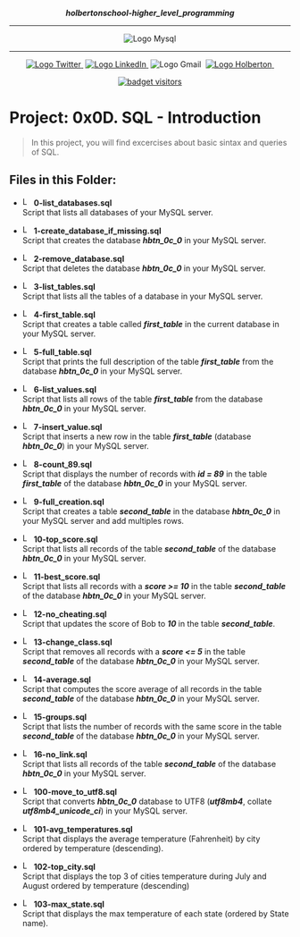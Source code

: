 <div align=center>

***holbertonschool-higher_level_programming***
<hr />
 <img src="https://raw.githubusercontent.com/jepez90/jepez90.github.io/master/img/Readme_media/banner_mysql.svg" alt="Logo Mysql" style="max-width:80%;">
 <hr />
<a href="https://twitter.com/Jepez90"><img src="https://img.shields.io/twitter/url?label=%40Jepez90&style=social&url=https%3A%2F%2Ftwitter.com%2FJepez90" alt="Logo Twitter">&nbsp;</a>
<a href="https://www.linkedin.com/in/jepez90/"><img src="https://img.shields.io/badge/jepez90-%230077B5.svg?&logo=linkedin&logoColor=white" alt="Logo LinkedIn">&nbsp;</a>
<img src="https://img.shields.io/badge/jepez90-white?style=flat&logo=gmail" alt="Logo Gmail">&nbsp;
<a href="https://twitter.com/HolbertonCOL"><img src="https://img.shields.io/badge/Holberton_School-red" alt="Logo Holberton">&nbsp;</a>

<a href="https://github.com/jepez90"><img src="https://visitor-badge.glitch.me/badge?page_id=jepez90.HigherLevelProgram.0x0D&" alt="badget visitors"></a>
</div>

# Project: 0x0D. SQL - Introduction

> In this project, you will find excercises about basic sintax and queries of SQL.


## Files in this Folder:


* <img src="https://raw.githubusercontent.com/jepez90/jepez90.github.io/master/img/Readme_media/banner_mysql.svg" alt="Logo MySQL" height="16"> **0-list_databases.sql**<br />
Script that lists all databases of your MySQL server.

* <img src="https://raw.githubusercontent.com/jepez90/jepez90.github.io/master/img/Readme_media/banner_mysql.svg" alt="Logo MySQL" height="16"> **1-create_database_if_missing.sql**<br />
Script that creates the database ***hbtn_0c_0*** in your MySQL server.

* <img src="https://raw.githubusercontent.com/jepez90/jepez90.github.io/master/img/Readme_media/banner_mysql.svg" alt="Logo MySQL" height="16"> **2-remove_database.sql**<br />
Script that deletes the database ***hbtn_0c_0*** in your MySQL server.

* <img src="https://raw.githubusercontent.com/jepez90/jepez90.github.io/master/img/Readme_media/banner_mysql.svg" alt="Logo MySQL" height="16"> **3-list_tables.sql**<br />
Script that lists all the tables of a database in your MySQL server.

* <img src="https://raw.githubusercontent.com/jepez90/jepez90.github.io/master/img/Readme_media/banner_mysql.svg" alt="Logo MySQL" height="16"> **4-first_table.sql**<br />
Script that creates a table called ***first_table*** in the current database in your MySQL server.

* <img src="https://raw.githubusercontent.com/jepez90/jepez90.github.io/master/img/Readme_media/banner_mysql.svg" alt="Logo MySQL" height="16"> **5-full_table.sql**<br />
Script that prints the full description of the table ***first_table*** from the database ***hbtn_0c_0*** in your MySQL server.

* <img src="https://raw.githubusercontent.com/jepez90/jepez90.github.io/master/img/Readme_media/banner_mysql.svg" alt="Logo MySQL" height="16"> **6-list_values.sql**<br />
Script that lists all rows of the table ***first_table*** from the database ***hbtn_0c_0*** in your MySQL server.

* <img src="https://raw.githubusercontent.com/jepez90/jepez90.github.io/master/img/Readme_media/banner_mysql.svg" alt="Logo MySQL" height="16"> **7-insert_value.sql**<br />
Script that inserts a new row in the table ***first_table*** (database ***hbtn_0c_0***) in your MySQL server.

* <img src="https://raw.githubusercontent.com/jepez90/jepez90.github.io/master/img/Readme_media/banner_mysql.svg" alt="Logo MySQL" height="16"> **8-count_89.sql**<br />
Script that displays the number of records with ***id = 89*** in the table ***first_table*** of the database ***hbtn_0c_0*** in your MySQL server.

* <img src="https://raw.githubusercontent.com/jepez90/jepez90.github.io/master/img/Readme_media/banner_mysql.svg" alt="Logo MySQL" height="16"> **9-full_creation.sql**<br />
Script that creates a table ***second_table*** in the database ***hbtn_0c_0*** in your MySQL server and add multiples rows.

* <img src="https://raw.githubusercontent.com/jepez90/jepez90.github.io/master/img/Readme_media/banner_mysql.svg" alt="Logo MySQL" height="16"> **10-top_score.sql**<br />
Script that lists all records of the table ***second_table*** of the database ***hbtn_0c_0*** in your MySQL server.

* <img src="https://raw.githubusercontent.com/jepez90/jepez90.github.io/master/img/Readme_media/banner_mysql.svg" alt="Logo MySQL" height="16"> **11-best_score.sql**<br />
Script that lists all records with a ***score &gt;= 10*** in the table ***second_table*** of the database ***hbtn_0c_0*** in your MySQL server.

* <img src="https://raw.githubusercontent.com/jepez90/jepez90.github.io/master/img/Readme_media/banner_mysql.svg" alt="Logo MySQL" height="16"> **12-no_cheating.sql**<br />
Script that updates the score of Bob to ***10*** in the table ***second_table***.

* <img src="https://raw.githubusercontent.com/jepez90/jepez90.github.io/master/img/Readme_media/banner_mysql.svg" alt="Logo MySQL" height="16"> **13-change_class.sql**<br />
Script that removes all records with a ***score &lt;= 5*** in the table ***second_table*** of the database ***hbtn_0c_0*** in your MySQL server.

* <img src="https://raw.githubusercontent.com/jepez90/jepez90.github.io/master/img/Readme_media/banner_mysql.svg" alt="Logo MySQL" height="16"> **14-average.sql**<br />
Script that computes the score average of all records in the table ***second_table*** of the database ***hbtn_0c_0*** in your MySQL server.

* <img src="https://raw.githubusercontent.com/jepez90/jepez90.github.io/master/img/Readme_media/banner_mysql.svg" alt="Logo MySQL" height="16"> **15-groups.sql**<br />
Script that lists the number of records with the same score in the table ***second_table*** of the database ***hbtn_0c_0*** in your MySQL server.

* <img src="https://raw.githubusercontent.com/jepez90/jepez90.github.io/master/img/Readme_media/banner_mysql.svg" alt="Logo MySQL" height="16"> **16-no_link.sql**<br />
Script that lists all records of the table ***second_table*** of the database ***hbtn_0c_0*** in your MySQL server.

* <img src="https://raw.githubusercontent.com/jepez90/jepez90.github.io/master/img/Readme_media/banner_mysql.svg" alt="Logo MySQL" height="16"> **100-move_to_utf8.sql**<br />
Script that converts ***hbtn_0c_0*** database to UTF8 (***utf8mb4***, collate ***utf8mb4_unicode_ci***) in your MySQL server.

* <img src="https://raw.githubusercontent.com/jepez90/jepez90.github.io/master/img/Readme_media/banner_mysql.svg" alt="Logo MySQL" height="16"> **101-avg_temperatures.sql**<br />
Script that displays the average temperature (Fahrenheit) by city ordered by temperature (descending).

* <img src="https://raw.githubusercontent.com/jepez90/jepez90.github.io/master/img/Readme_media/banner_mysql.svg" alt="Logo MySQL" height="16"> **102-top_city.sql**<br />
Script that displays the top 3 of cities temperature during July and August ordered by temperature (descending)

* <img src="https://raw.githubusercontent.com/jepez90/jepez90.github.io/master/img/Readme_media/banner_mysql.svg" alt="Logo MySQL" height="16"> **103-max_state.sql**<br />
Script that displays the max temperature of each state (ordered by State name).
